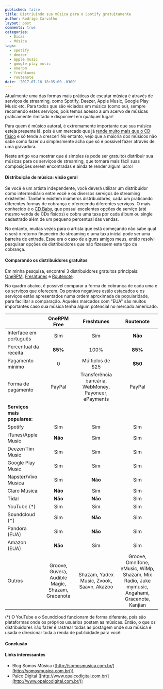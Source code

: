 ```yaml
---
published: false
title: Distriuindo sua música para o Spotify gratuitamente
author: Rodrigo Carvalho
layout: post
comments: true
categories:
  - Dicas
  - Música
tags:
  - spotify
  - deezer
  - apple music
  - google play music
  - onerpm
  - freshtunes
  - routenote
date: '2017-07-16 18:05:00 -0300'
---
```

Atualmente uma das formas mais práticas de escutar música é através de serviços de streaming, como Spotify, Deezer, Apple Music, Google Play Music etc. Para todos que são viciados em música (como eu), sempre recomendo estes serviços, pois temos acesso a um acervo de músicas praticamente ilimitado e disponível em qualquer lugar!

Para quem é músico autoral, é extremamente importante que sua música esteja presente lá, pois é um mercado que já [rende muito mais que o CD físico](http://g1.globo.com/musica/noticia/streaming-de-musica-cresce-52-no-brasil-em-2016-e-ja-rende-o-triplo-de-venda-de-discos.ghtml) e só tende a crescer! No entanto, vejo que a maioria dos músicos não sabe como fazer ou simplesmente acha que só é possível fazer através de uma gravadora.

Neste artigo vou mostrar que é simples (e pode ser gratuito) distribuir sua músicas para os serviços de streaming, que tornará mais fácil suas composições serem encontradas e ainda te render algum lucro!

<!-- more -->

#### Distribuição de música: visão geral

Se você é um artista independente, você deverá utilizar um distribuidor como intermediário entre você e os diversos serviços de streaming existentes. Também existem inúmeros distribuidores, cada um praticando diferentes formas de cobrança e oferecendo diferentes serviços. O mais conhecido é o [CD Baby](https://pt.members.cdbaby.com/), que possui excelentes opções de serviço (até mesmo venda de CDs físicos) e cobra uma taxa por cada álbum ou single cadastrado além de um pequeno percentual das vendas.

No entanto, muitas vezes para o artista que está começando não sabe qual o será o retorno financeiro do streaming e uma taxa inicial pode ser uma barreira de entrada. Esse era o caso de alguns amigos meus, então resolvi pesquisar opções de distribuidores que não fizessem este tipo de cobrança.

#### Comparando os distribuidores gratuitos

Em minha pesquisa, encontrei 3 distribuidores gratuitos principais: [OneRPM](https://www.onerpm.com/), [Freshtunes](https://freshtunes.com/) e [Routenote](https://routenote.com/).

No quadro abaixo, é possível comparar a forma de cobrança de cada uma e os serviços que oferecem. Os pontos negativos estão estacados e os serviços estão apresentados numa ordem aproximada de popularidade, para facilitar a comparação. Aqueles marcados com "EUA" são muitos importantes caso sua música tenha algum potencial no mercado americado.

|  | OneRPM Free | Freshtunes | Routenote |
| :--- | :---: | :---: | :---: |
| Interface em português | Sim | Sim | **Não** |
| Percentual da receita | **85%** | 100% | **85%** |
| Pagamento mínimo | 0 | Múltiplos de $25 | **$50** |
| Forma de pagamento | PayPal | Transferência bancária, WebMoney, Payoneer, ePayments | PayPal |
| **Serviços mais populares:** |  |  |  |
| Spotify | Sim | Sim | Sim |
| iTunes/Apple Music | **Não** | Sim | Sim |
| Deezer/Tim Music | Sim | Sim | Sim |
| Google Play Music | Sim | Sim | Sim |
| Napster/Vivo Musica | Sim | **Não** | Sim |
| Claro Música | **Não** | Sim | Sim |
| Tidal | **Não** | **Não** | Sim |
| YouTube \(*\) | Sim | Sim | Sim |
| Soundcloud  \(*\) | Sim | **Não** | Sim |
| Pandora \(EUA\) | Sim | **Não** | Sim |
| Amazon \(EUA\) | **Não** | Sim | Sim |
| Outros | Groove, Guvera, Audible Magic, Shazam, Gracenote | Shazam, Yadex Music, Zvook, Saavn, Akazoo | Groove, Omnifone, eMusic, WiMp, Shazam, Mix Radio, Juke mymusic, Angahami, Gracenote, Kanjian |

\(*\) O YouTube e o Soundcloud funcionam de forma diferente, pois são plataformas onde os próprios usuários postam as músicas. Então, o que os distribuidores irão fazer é rastrear todas as postagem onde sua música é usada e direcionar toda a renda de publicidade para você.

#### Conclusão



#### Links interessantes

- Blog Somos Música ([http://somosmusica.com.br/](http://somosmusica.com.br/))
- Palco Digital ([http://www.opalcodigital.com.br/](http://www.opalcodigital.com.br/))
